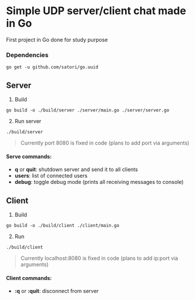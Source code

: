 # Simple UDP server/client chat made in Go

First project in Go done for study purpose


### Dependencies
```
go get -u github.com/satori/go.uuid
```

## Server
1. Build
```
go build -o ./build/server ./server/main.go ./server/server.go
```

2. Run server
```
./build/server
```
> Currently port 8080 is fixed in code (plans to add port via arguments)

#### Serve commands:
* **q** or **quit**: shutdown server and send it to all clients
* **users**: list of connected users
* **debug**: toggle debug mode (prints all receiving messages to console)

## Client
1. Build
```
go build -o ./build/client ./client/main.go
```

2. Run
```
./build/client
```
> Currently localhost:8080 is fixed in code (plans to add ip:port via arguments)

#### Client commands:
* **:q** or **:quit**: disconnect from server
